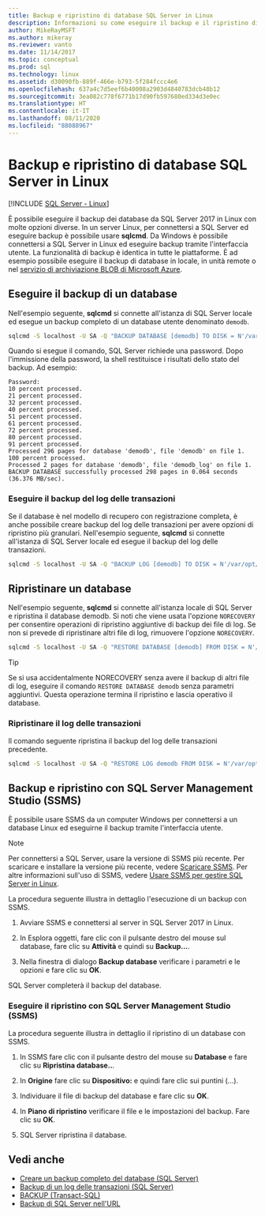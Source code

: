 ```yaml
---
title: Backup e ripristino di database SQL Server in Linux
description: Informazioni su come eseguire il backup e il ripristino di database SQL Server in Linux. Informazioni anche su come eseguire il backup e il ripristino con SQL Server Management Studio (SSMS).
author: MikeRayMSFT
ms.author: mikeray
ms.reviewer: vanto
ms.date: 11/14/2017
ms.topic: conceptual
ms.prod: sql
ms.technology: linux
ms.assetid: d30090fb-889f-466e-b793-5f284fccc4e6
ms.openlocfilehash: 637a4c7d5eef6b40008a2903d4840783dcb48b12
ms.sourcegitcommit: 3ea082c778f6771b17d90fb597680ed334d3e0ec
ms.translationtype: HT
ms.contentlocale: it-IT
ms.lasthandoff: 08/11/2020
ms.locfileid: "88088967"
---
```

# <a name="backup-and-restore-sql-server-databases-on-linux"></a>Backup e ripristino di database SQL Server in Linux

[!INCLUDE [SQL Server - Linux](../includes/applies-to-version/sql-linux.md)]

È possibile eseguire il backup dei database da SQL Server 2017 in Linux con molte opzioni diverse. In un server Linux, per connettersi a SQL Server ed eseguire backup è possibile usare **sqlcmd**. Da Windows è possibile connettersi a SQL Server in Linux ed eseguire backup tramite l'interfaccia utente. La funzionalità di backup è identica in tutte le piattaforme. È ad esempio possibile eseguire il backup di database in locale, in unità remote o nel [servizio di archiviazione BLOB di Microsoft Azure](../relational-databases/backup-restore/sql-server-backup-to-url.md).

## <a name="backup-a-database"></a>Eseguire il backup di un database

Nell'esempio seguente, **sqlcmd** si connette all'istanza di SQL Server locale ed esegue un backup completo di un database utente denominato `demodb`.

```bash
sqlcmd -S localhost -U SA -Q "BACKUP DATABASE [demodb] TO DISK = N'/var/opt/mssql/data/demodb.bak' WITH NOFORMAT, NOINIT, NAME = 'demodb-full', SKIP, NOREWIND, NOUNLOAD, STATS = 10"
```

Quando si esegue il comando, SQL Server richiede una password. Dopo l'immissione della password, la shell restituisce i risultati dello stato del backup. Ad esempio:

```
Password:
10 percent processed.
21 percent processed.
32 percent processed.
40 percent processed.
51 percent processed.
61 percent processed.
72 percent processed.
80 percent processed.
91 percent processed.
Processed 296 pages for database 'demodb', file 'demodb' on file 1.
100 percent processed.
Processed 2 pages for database 'demodb', file 'demodb_log' on file 1.
BACKUP DATABASE successfully processed 298 pages in 0.064 seconds (36.376 MB/sec).
```

### <a name="backup-the-transaction-log"></a>Eseguire il backup del log delle transazioni

Se il database è nel modello di recupero con registrazione completa, è anche possibile creare backup del log delle transazioni per avere opzioni di ripristino più granulari. Nell'esempio seguente, **sqlcmd** si connette all'istanza di SQL Server locale ed esegue il backup del log delle transazioni.

```bash
sqlcmd -S localhost -U SA -Q "BACKUP LOG [demodb] TO DISK = N'/var/opt/mssql/data/demodb_LogBackup.bak' WITH NOFORMAT, NOINIT, NAME = N'demodb_LogBackup', NOSKIP, NOREWIND, NOUNLOAD, STATS = 5"
```

## <a name="restore-a-database"></a>Ripristinare un database

Nell'esempio seguente, **sqlcmd** si connette all'istanza locale di SQL Server e ripristina il database demodb. Si noti che viene usata l'opzione `NORECOVERY` per consentire operazioni di ripristino aggiuntive di backup dei file di log. Se non si prevede di ripristinare altri file di log, rimuovere l'opzione `NORECOVERY`.

```bash
sqlcmd -S localhost -U SA -Q "RESTORE DATABASE [demodb] FROM DISK = N'/var/opt/mssql/data/demodb.bak' WITH FILE = 1, NOUNLOAD, REPLACE, NORECOVERY, STATS = 5"
```

> [!TIP]
> Se si usa accidentalmente NORECOVERY senza avere il backup di altri file di log, eseguire il comando `RESTORE DATABASE demodb` senza parametri aggiuntivi. Questa operazione termina il ripristino e lascia operativo il database.

### <a name="restore-the-transaction-log"></a>Ripristinare il log delle transazioni

Il comando seguente ripristina il backup del log delle transazioni precedente.

```bash
sqlcmd -S localhost -U SA -Q "RESTORE LOG demodb FROM DISK = N'/var/opt/mssql/data/demodb_LogBackup.bak'"
```

## <a name="backup-and-restore-with-sql-server-management-studio-ssms"></a>Backup e ripristino con SQL Server Management Studio (SSMS)

È possibile usare SSMS da un computer Windows per connettersi a un database Linux ed eseguirne il backup tramite l'interfaccia utente.

>[!NOTE] 
> Per connettersi a SQL Server, usare la versione di SSMS più recente. Per scaricare e installare la versione più recente, vedere [Scaricare SSMS](../ssms/download-sql-server-management-studio-ssms.md). Per altre informazioni sull'uso di SSMS, vedere [Usare SSMS per gestire SQL Server in Linux](sql-server-linux-manage-ssms.md).

La procedura seguente illustra in dettaglio l'esecuzione di un backup con SSMS. 

1. Avviare SSMS e connettersi al server in SQL Server 2017 in Linux.

1. In Esplora oggetti, fare clic con il pulsante destro del mouse sul database, fare clic su **Attività** e quindi su **Backup...**.

1. Nella finestra di dialogo **Backup database** verificare i parametri e le opzioni e fare clic su **OK**.
 
SQL Server completerà il backup del database.

### <a name="restore-with-sql-server-management-studio-ssms"></a>Eseguire il ripristino con SQL Server Management Studio (SSMS) 

La procedura seguente illustra in dettaglio il ripristino di un database con SSMS.

1. In SSMS fare clic con il pulsante destro del mouse su **Database** e fare clic su **Ripristina database..**. 

1. In **Origine** fare clic su **Dispositivo:** e quindi fare clic sui puntini (...).

1. Individuare il file di backup del database e fare clic su **OK**. 

1. In **Piano di ripristino** verificare il file e le impostazioni del backup. Fare clic su **OK**. 

1. SQL Server ripristina il database. 

## <a name="see-also"></a>Vedi anche

* [Creare un backup completo del database (SQL Server)](../relational-databases/backup-restore/create-a-full-database-backup-sql-server.md)
* [Backup di un log delle transazioni (SQL Server)](../relational-databases/backup-restore/back-up-a-transaction-log-sql-server.md)
* [BACKUP (Transact-SQL)](../t-sql/statements/backup-transact-sql.md)
* [Backup di SQL Server nell'URL](../relational-databases/backup-restore/sql-server-backup-to-url.md)
